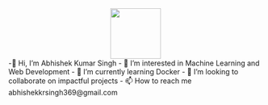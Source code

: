 <div id="header" align="center">
  <img src="https://media.giphy.com/media/M9gbBd9nbDrOTu1Mqx/giphy.gif" width="100"/>
</div>
-👋 Hi, I’m Abhishek Kumar Singh
- 👀 I’m interested in Machine Learning and Web Development
- 🌱 I’m currently learning Docker
- 💞️ I’m looking to collaborate on impactful projects
- 📫 How to reach me abhishekkrsingh369@gmail.com

<!---
average-joe25/average-joe25 is a ✨ special ✨ repository because its `README.md` (this file) appears on your GitHub profile.
You can click the Preview link to take a look at your changes.
--->
